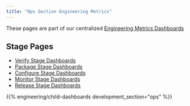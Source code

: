 ```yaml
---
title: "Ops Section Engineering Metrics"
---
```


These pages are part of our centralized [Engineering Metrics Dashboards](/handbook/engineering/metrics/)

## Stage Pages

- [Verify Stage Dashboards](/handbook/engineering/metrics/ops/verify)
- [Package Stage Dashboards](/handbook/engineering/metrics/ops/package)
- [Configure Stage Dashboards](/handbook/engineering/metrics/ops/configure)
- [Monitor Stage Dashboards](/handbook/engineering/metrics/ops/monitor)
- [Release Stage Dashboards](/handbook/engineering/metrics/ops/release)

{{% engineering/child-dashboards development_section="ops" %}}
